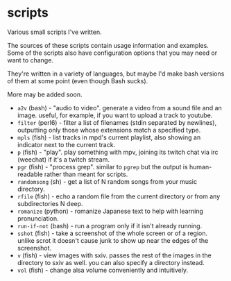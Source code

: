 # scripts
Various small scripts I've written.

The sources of these scripts contain usage information and examples. Some of the scripts also have configuration options that you may need or want to change.

They're written in a variety of languages, but maybe I'd make bash versions of them at some point (even though Bash sucks).

More may be added soon.

* `a2v` (bash) - "audio to video". generate a video from a sound file and an image. useful, for example, if you want to upload a track to youtube.
* `filter` (perl6) - filter a list of filenames (stdin separated by newlines), outputting only those whose extensions match a specified type.
* `mpls` (fish) - list tracks in mpd's current playlist, also showing an indicator next to the current track.
* `p` (fish) - "play". play something with mpv, joining its twitch chat via irc (weechat) if it's a twitch stream.
* `pgr` (fish) - "process grep". similar to `pgrep` but the output is human-readable rather than meant for scripts.
* `randomsong` (sh) - get a list of N random songs from your music directory.
* `rfile` (fish) - echo a random file from the current directory or from any subdirectories N deep.
* `romanize` (python) - romanize Japanese text to help with learning pronunciation.
* `run-if-not` (bash) - run a program only if it isn't already running.
* `sshot` (fish) - take a screenshot of the whole screen or of a region. unlike scrot it doesn't cause junk to show up near the edges of the screenshot.
* `v` (fish) - view images with sxiv. passes the rest of the images in the directory to sxiv as well. you can also specify a directory instead.
* `vol` (fish) - change alsa volume conveniently and intuitively.
